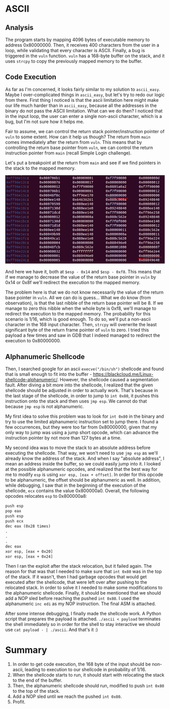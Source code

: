 # ASCII
## Analysis
The program starts by mapping 4096 bytes of executable memory to address 0x80000000.
Then, it receives 400 characters from the user in a loop, while validating that every character is ASCII.
Finally, a bug is triggered in the `vuln` function.
`vuln` has a 168-byte buffer on the stack, and it uses `strcpy` to copy the previously mapped memory to the buffer.

## Code Execution
As far as I'm concerned, it looks fairly similar to my solution to `ascii_easy`.
Maybe I over-complicated things in `ascii_easy`, but let's try to redo our logic from there.
First thing I noticed is that the ascii limitation here might make our life much harder than in `ascii_easy`, 
because all the addresses in the binary do not pass the ASCII limitation.
What can we do then?
I noticed that in the input loop, the user can enter a single non-ascii character, which is a bug, but I'm not sure how it helps me.

Fair to assume, we can control the return stack pointer/instruction pointer of `vuln` to some extent.
How can it help us though?
The return from `main` comes immediately after the return from `vuln`.
This means that by controlling the return base pointer from `vuln`, 
we can control the return instruction pointer from `main` (recall Simple Login challenge).

Let's put a breakpoint at the return from `main` and see if we find pointers in the stack to the mapped memory.

![img_2.png](img_2.png)

And here we have it, both at `$esp - 0x14` and `$esp - 0xf8`.
This means that if we manage to decrease the value of the return base pointer in `vuln` by 0x14 or 0x8f
we'll redirect the execution to the mapped memory.

The problem here is that we do not know necessarily the value of the return base pointer in `vuln`.
All we can do is guess...
What we do know (from observation), is that the last nibble of the return base pointer will be 8.
If we manage to zero this nibble when the whole byte is 0xf8, we'll manage to redirect the execution to the mapped memory.
The probability for this scenario is 1/16, which is good enough.
To do so, we'll put a non-ascii character in the 168 input character.
Then, `strcpy` will overwrite the least significant byte of the return frame pointer of `vuln` to zero.
I tried this payload a few times and saw in GDB that I indeed managed to redirect the execution to 0x80000000.

## Alphanumeric Shellcode
Then, I searched google for an ascii `execve("/bin/sh")` shellcode and found that is small enough to fit into the buffer - 
https://blackcloud.me/Linux-shellcode-alphanumeric/.
However, the shellcode caused a segmentation fault.
After diving a bit more into the shellcode, I realized that the given shellcode should be adjusted in order to actually work.
That's because in the last stage of the shellcode, in order to jump to `int 0x80`, 
it pushes this instruction onto the stack and then uses `jmp esp`.
We cannot do that because `jmp esp` is not alphanumeric.

My first idea to solve this problem was to look for `int 0x80` in the binary 
and try to use the limited alphanumeric instruction set to jump there.
I found a few occurrences, but they were too far from 0x80000000, given that my only way to jump was using a jump short opcode,
which can advance the instruction pointer by not more than 127 bytes at a time.

My second idea was to move the stack to an absolute address before executing the shellcode.
That way, we won't need to use `jmp esp` as we'll already know the address of the stack.
And when I say "absolute address", I mean an address inside the buffer, so we could easily jump into it.
I looked at the possible alphanumeric opcodes, 
and realized that the best way for me to modify `esp` is using `xor esp, [eax + offset]`.
In order for this opcode to be alphanumeric, the offset should be alphanumeric as well.
In addition, while debugging, I saw that in the beginning of the execution of the shellcode,
`ecx` contains the value 0x800000a0.
Overall, the following opcodes relocates `esp` to 0x800000a8:
```
push esp
pop eax
push esp
push ecx
dec eax (0x28 times)
.
.
.
dec eax
xor esp, [eax + 0x20]
xor esp, [eax + 0x24]
```

Then I ran the exploit after the stack relocation, but it failed again.
The reason for that was that I needed to make sure that `int 0x80` was in the top of the stack.
If it wasn't, then I had garbage opcodes that would get executed after the shellcode, 
that were left over after pushing to the relocated stack.
In order to solve it I needed to make some modifications to the alphanumeric shellcode.
Finally, it should be mentioned that we should add a NOP sled before reaching the pushed `int 0x80`.
I used the alphanumeric `inc edi` as my NOP instruction.
The final ASM is attached.

After some intense debugging, I finally made the shellcode work.
A Python script that prepares the payload is attached.
`./ascii < payload` terminates the shell immediately so in order for the shell to stay interactive we should use
`cat payload - | ./ascii`.
And that's it :)

# Summary
1. In order to get code execution, the 168 byte of the input should be non-ascii, leading to execution to our shellcode in probability of 1/16.
2. When the shellcode starts to run, it should start with relocating the stack to the end of the buffer.
3. Then, the alphanumeric shellcode should run, modified to push `int 0x80` to the top of the stack.
4. Add a NOP sled until we reach the pushed `int 0x80`.
5. Profit.
